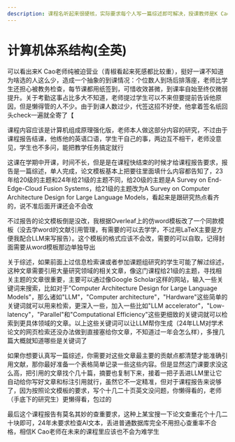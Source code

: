 ```yaml
---
description: 课程名听起来很硬核，实际要求每个人写一篇综述即可解决，授课教师是K Cao
---
```


# 计算机体系结构(全英)

可以看出来K Cao老师纯被迫营业（青椒看起来死感都比较重），挺好一课不知道为啥选的人这么少，造成一个抽象的到课情况：个位数人到场后排落座，老师比学生还担心被教务检查，每节课都用纸签到，可惜收效甚微，到课率自始至终仅微弱提升。关于考勤这事占比多大不知道，老师提过学生可以不来但要提前告诉他原因，但是懒得管的人不少。由于到课人数过少，代签这招不好使，他拿着签名纸回头check一遍就全寄了【

课程内容应该是计算机组成原理强化版，老师本人做这部分内容的研究，不过由于课程报告结课，他练他的英语口语，学生干自己的事，两边互不相干，老师没意见，学生也不多问，能把教学任务搞定就行

这课在学期中开课，时间不长，但是是在课程快结束的时候才给课程报告要求，报告是一篇综述，单人完成，论文模板基本上把要往里面填什么内容都告知了，23年给20级的主题和24年给21级的主题不同，给20级的主题是A Survey on End-Edge-Cloud Fusion Systems，给21级的主题改为A Survey on Computer Architecture Design for Large Language Models，看起来是跟研究热点看齐的，说不准后面开课还会不会改

不过报告的论文模板倒是没改，我根据Overleaf上的仿word模板改了一个同款模板（没去学word的文献引用管理，有需要的可以去学学，不过用LaTeX主要是方便我配合LLM来写报告）。这个模板的格式应该不会改，需要的可以自取，记得封面需要从word模板那边单独导出

关于综述，如果前面上过信息检索课或者参加课题组研究的学生可能了解过综述，这种文章需要引用大量研究领域的相关文章，像这门课程给21级的主题，寻找相关主题的文章很重要，主要可以通过像Google Scholar这样的网站，输入一些关键词来搜索，比如对于"Computer Architecture Design for Large Language Models"，那么诸如"LLM"，"Computer architecture"，"Hardware"这些简单的关键词就可以用来检索，更深入一些，加入一些比如"LLM accelerator"，"Low-latency"，"Parallel"和"Computational Efficiency"这些更细致的关键词就可以检索到更具体领域的文章。以上这些关键词可以让LLM帮你生成（24年LLM对学术论文的网页检索还没办法做到直接塞给你文章，不知道过一年会怎么样），多搜几篇大概就知道哪些是关键词了

如果你想要认真写一篇综述，你需要对这些文章最主要的贡献点都清楚才能准确引用文献，那你最好准备一个表格简单记录一些这些内容。但是显然这门课要求没这么高，把引用的文章找个几十篇，摘要也复制下来，接着一把子丢进LLM里让它自动给你写好文章和标注引用就行，虽然它不一定精准，但对于课程报告来说够了，因为按照论文模板的要求，写个十几二十页英文没问题，你懒得看的，老师（手底下的研究生）更懒得看，包过的

最后这个课程报告有莫名其妙的查重要求，这种上某宝搜一下论文查重花个十几二十块即可，24年未要求检查AI文本，丢进普通数据库完全不用担心查重率不合格，相信K Cao老师在未来的课程里应该也不会为难学生
